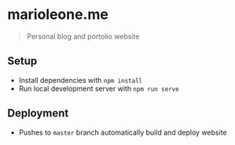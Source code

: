 # marioleone.me
> Personal blog and portolio website

## Setup
* Install dependencies with `npm install`
* Run local development server with `npm run serve`

## Deployment
* Pushes to `master` branch automatically build and deploy website

